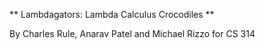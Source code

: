 ** Lambdagators: Lambda Calculus Crocodiles **

By Charles Rule, Anarav Patel and Michael Rizzo for CS 314

